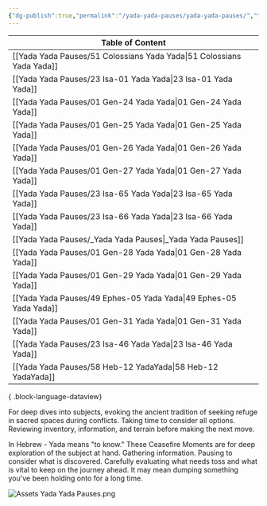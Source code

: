 ```yaml
---
{"dg-publish":true,"permalink":"/yada-yada-pauses/yada-yada-pauses/","tags":["#home","#YadaYadaPauses"]}
---
```



| Table of Content                                                         |
| ------------------------------------------------------------------------ |
| [[Yada Yada Pauses/51 Colossians Yada Yada\|51 Colossians Yada Yada]] |
| [[Yada Yada Pauses/23 Isa-01 Yada Yada\|23 Isa-01 Yada Yada]]         |
| [[Yada Yada Pauses/01 Gen-24 Yada Yada\|01 Gen-24 Yada Yada]]         |
| [[Yada Yada Pauses/01 Gen-25 Yada Yada\|01 Gen-25 Yada Yada]]         |
| [[Yada Yada Pauses/01 Gen-26 Yada Yada\|01 Gen-26 Yada Yada]]         |
| [[Yada Yada Pauses/01 Gen-27 Yada Yada\|01 Gen-27 Yada Yada]]         |
| [[Yada Yada Pauses/23 Isa-65 Yada Yada\|23 Isa-65 Yada Yada]]         |
| [[Yada Yada Pauses/23 Isa-66 Yada Yada\|23 Isa-66 Yada Yada]]         |
| [[Yada Yada Pauses/_Yada Yada Pauses\|_Yada Yada Pauses]]             |
| [[Yada Yada Pauses/01 Gen-28 Yada Yada\|01 Gen-28 Yada Yada]]         |
| [[Yada Yada Pauses/01 Gen-29 Yada Yada\|01 Gen-29 Yada Yada]]         |
| [[Yada Yada Pauses/49 Ephes-05 Yada Yada\|49 Ephes-05 Yada Yada]]     |
| [[Yada Yada Pauses/01 Gen-31 Yada Yada\|01 Gen-31 Yada Yada]]         |
| [[Yada Yada Pauses/23 Isa-46 Yada Yada\|23 Isa-46 Yada Yada]]         |
| [[Yada Yada Pauses/58 Heb-12 YadaYada\|58 Heb-12 YadaYada]]           |

{ .block-language-dataview}


For deep dives into subjects, evoking the ancient tradition of seeking refuge in sacred spaces during conflicts. Taking time to consider all options. Reviewing inventory, information, and terrain before making the next move. 

In Hebrew - Yada means "to know." These Ceasefire Moments are for deep exploration of the subject at hand. Gathering information. Pausing to consider what is discovered. Carefully evaluating what needs toss and what is vital to keep on the journey ahead. It may mean dumping something you've been holding onto for a long time.

![Assets Yada Yada Pauses.png](/img/user/Assets/attachments/Assets%20Yada%20Yada%20Pauses.png)